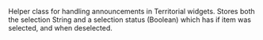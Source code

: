 Helper class for handling announcements in Territorial widgets. Stores both the selection String and a selection status (Boolean) which has <true> if item was selected, and <false> when deselected.